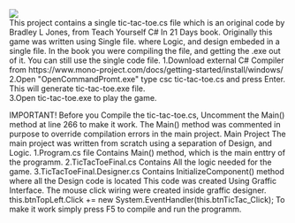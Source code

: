 
<img src="https://drive.google.com/file/d/1d1ZAe2a5MuJfluOHQphjVdU63PdBP4H6/view?usp=sharing">
</br>
<div>This project contains a single tic-tac-toe.cs file which is an original
code by Bradley L Jones, from Teach Yourself C# In 21 Days book.
Originally this game was written using Single file. where Logic, and design embeded in a single file.
In the book you were compiling the file, and getting the .exe out of it.
You can still use the single code file.
1.Download external C# Compiler from https://www.mono-project.com/docs/getting-started/install/windows/ 
2.Open "OpenCommandPromt.exe" type csc tic-tac-toe.cs and press Enter.</br>
This will generate tic-tac-toe.exe file.</br>
3.Open tic-tac-toe.exe to play the game.

IMPORTANT!
Before you Compile the tic-tac-toe.cs, Uncomment the Main() method at line 266 to make it work. 
The Main() method was commented in purpose to override compilation errors in the main project.
Main Project
The main project was written from scratch using a separation of Design, and Logic.
1.Program.cs file Contains Main() method, which is the main enttry of the programm.
2.TicTacToeFinal.cs Contains All the logic needed for the game.
3.TicTacToeFinal.Designer.cs Contains InitializeComponent() method where all the Design code is located
This code was created Using Graffic Interface. The mouse click wiring were created inside graffic designer.
this.btnTopLeft.Click += new System.EventHandler(this.btnTicTac_Click);
To make it work simply press F5 to compile and run the programm.
   </div>


